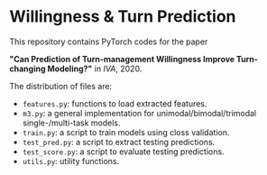 # Willingness & Turn Prediction

This repository contains PyTorch codes for the paper 

**"Can Prediction of Turn-management Willingness Improve Turn-changing Modeling?"** in *IVA*, 2020.

The distribution of files are:
- `features.py`: functions to load extracted features.
- `m3.py`: a general implementation for unimodal/bimodal/trimodal single-/multi-task models.
- `train.py`: a script to train models using closs validation.
- `test_pred.py`: a script to extract testing predictions.
- `test_score.py`: a script to evaluate testing predictions.
- `utils.py`: utility functions.
